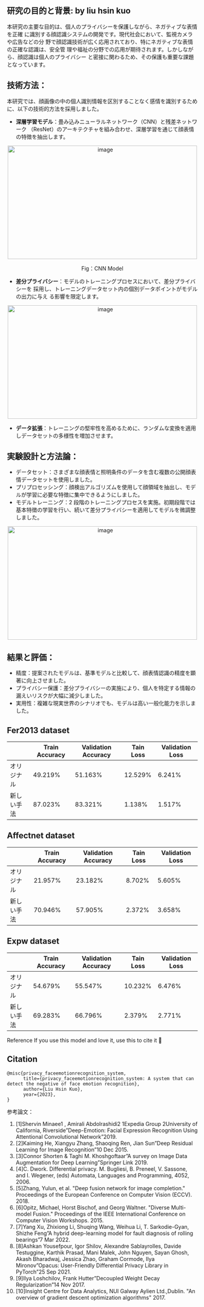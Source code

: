 ## 研究の目的と背景: by liu hsin kuo
本研究の主要な目的は、個人のプライバシーを保護しながら、ネガティブな表情を正確 
に識別する顔認識システムの開発です。現代社会において、監視カメラや広告などの分 
野で顔認識技術が広く応用されており、特にネガティブな表情の正確な認識は、安全管 
理や福祉の分野での応用が期待されます。しかしながら、顔認識は個人のプライバシー 
と密接に関わるため、その保護も重要な課題となっています。 

## 技術方法： 
本研究では、顔画像の中の個人識別情報を区別することなく感情を識別するために、以下の技術的方法を採用しました。 
* **深層学習モデル**：畳み込みニューラルネットワーク（CNN）と残差ネットワーク （ResNet）のアーキテクチャを組み合わせ、深層学習を通じて顔表情の特徴を抽出します。
<div style="text-align: center;">
<img src="https://github.com/j40pl7llyccl/privacy_faceemotionrecognition_system/assets/24970006/b9483151-fb36-4fd5-ba91-5d1143ab0815" alt="image" width="500" height="300">
<p>Fig：CNN Model</p>
</div>



* **差分プライバシー**：モデルのトレーニングプロセスにおいて、差分プライバシーを 採用し、トレーニングデータセット内の個別データポイントがモデルの出力に与え る影響を限定します。
<p align="center">
<img src="https://github.com/j40pl7llyccl/privacy_faceemotionrecognition_system/assets/24970006/89047fe2-ec6f-474b-8a97-93a56e31703e" alt="image" width="500" height="300">
</p>

* **データ拡張**：トレーニングの堅牢性を高めるために、ランダムな変換を適用しデータセットの多様性を増加させます。
  
## 実験設計と方法論： 
* データセット：さまざまな顔表情と照明条件のデータを含む複数の公開顔表情データセットを使用しました。 
* プリプロセッシング：顔検出アルゴリズムを使用して顔領域を抽出し、モデルが学習に必要な特徴に集中できるようにしました。 
* モデルトレーニング：2 段階のトレーニングプロセスを実施。初期段階では基本特徴の学習を行い、続いて差分プライバシーを適用してモデルを微調整しました。
<p align="center">
<img src="https://github.com/j40pl7llyccl/privacy_faceemotionrecognition_system/assets/24970006/71481316-5a89-48e5-97a8-f5f38b5a825f" alt="image" width="500" height="300">
</p>

## 結果と評価： 
* 精度：提案されたモデルは、基準モデルと比較して、顔表情認識の精度を顕著に向上させました。 
* プライバシー保護：差分プライバシーの実施により、個人を特定する情報の漏えいリスクが大幅に減少しました。 
* 実用性：複雑な現実世界のシナリオでも、モデルは高い一般化能力を示しました。 


## Fer2013 dataset

|  | Train Accuracy | Validation Accuracy|Tain Loss|Validation Loss|
| -------- | -------- | -------- |-----|-----|
| オリジナル   | 49.219%    | 51.163%     |12.529%|6.241%|
|新しい手法|87.023%|83.321%|1.138%|1.517%|



## Affectnet dataset

|  | Train Accuracy | Validation Accuracy|Tain Loss|Validation Loss|
| -------- | -------- | -------- |-----|-----|
| オリジナル   | 21.957%   | 23.182%     |8.702%|5.605%|
|新しい手法|70.946%|57.905%|2.372%|3.658%|



## Expw dataset

|  | Train Accuracy | Validation Accuracy|Tain Loss|Validation Loss|
| -------- | -------- | -------- |-----|-----|
| オリジナル   | 54.679%   | 55.547%     |10.232%|6.476%|
|新しい手法|69.283%|66.796%|2.379%|2.771%|


Reference
If you use this model and love it, use this to cite it 🤗

## Citation

```
@misc{privacy_faceemotionrecognition_system,
      title={privacy_faceemotionrecognition_system: A system that can detect the negative of face emotion recognition},
      author={Liu Hsin Kuo},
      year={2023},
}
```

参考論文：
1. [1]Shervin Minaee1 , Amirali Abdolrashidi2 1Expedia Group 2University of California, Riverside”Deep-Emotion: Facial Expression Recognition Using Attentional  Convolutional Network”2019.
1. [2]Kaiming He, Xiangyu Zhang, Shaoqing Ren, Jian Sun”Deep Residual Learning for Image Recognition”10 Dec 2015.
1. [3]Connor Shorten & Taghi M. Khoshgoftaar”A survey on Image Data Augmentation for Deep Learning”Springer Link 2019.
1. [4]C. Dwork. Differential privacy. M. Bugliesi, B. Preneel, V. Sassone, and I. Wegener, (eds) Automata, Languages and Programming, 4052, 2006.
1. [5]Zhang, Yulun, et al. "Deep fusion network for image completion." Proceedings of the European Conference on Computer Vision (ECCV). 2018.
1. [6]Opitz, Michael, Horst Bischof, and Georg Waltner. "Diverse Multi-model Fusion." Proceedings of the IEEE International Conference on Computer Vision Workshops. 2015.
1. [7]Yang Xu, Zhixiong Li, Shuqing Wang, Weihua Li, T. Sarkodie-Gyan, Shizhe Feng”A hybrid deep-learning model for fault diagnosis of rolling bearings”7 Mar 2022.
1. [8]Ashkan Yousefpour, Igor Shilov, Alexandre Sablayrolles, Davide Testuggine, Karthik Prasad, Mani Malek, John Nguyen, Sayan Ghosh, Akash Bharadwaj, Jessica Zhao, Graham Cormode, Ilya Mironov”Opacus: User-Friendly Differential Privacy Library in PyTorch”25 Sep 2021.
1. [9]Ilya Loshchilov, Frank Hutter”Decoupled Weight Decay Regularization”14 Nov 2017.
1. [10]Insight Centre for Data Analytics, NUI Galway Aylien Ltd.,Dublin. "An overview of gradient descent optimization algorithms"  2017.


